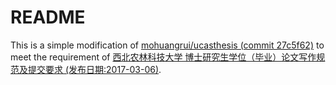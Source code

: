 # README

This is a simple modification of [mohuangrui/ucasthesis (commit 27c5f62)](https://github.com/mohuangrui/ucasthesis) to meet the requirement of [西北农林科技大学 博士研究生学位（毕业）论文写作规范及提交要求 (发布日期:2017-03-06)](http://yjshy.nwsuaf.edu.cn/xwgl/xwlwxzgf/338558.htm). 


